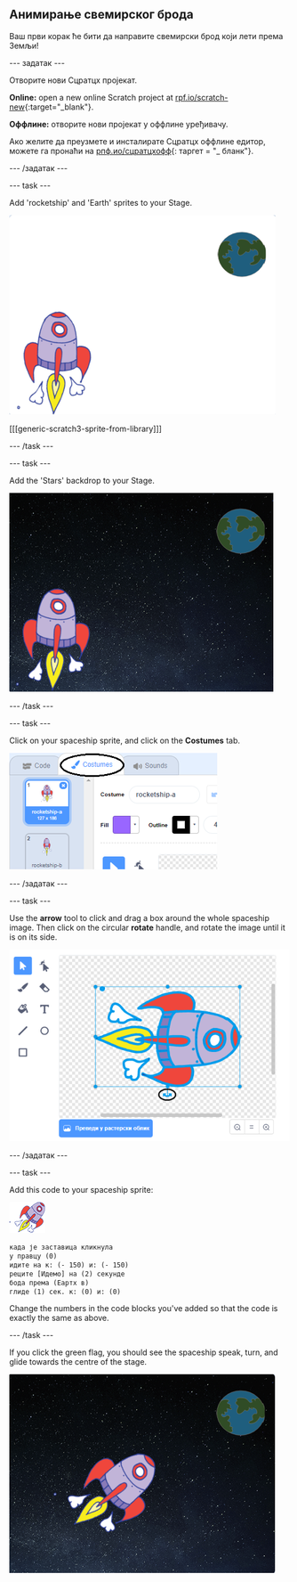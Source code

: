 ## Анимирање свемирског брода

Ваш први корак ће бити да направите свемирски брод који лети према Земљи!

\--- задатак \---

Отворите нови Сцратцх пројекат.

**Online:** open a new online Scratch project at [rpf.io/scratch-new](http://rpf.io/scratchon){:target="_blank"}.

**Оффлине:** отворите нови пројекат у оффлине уређивачу.

Ако желите да преузмете и инсталирате Сцратцх оффлине едитор, можете га пронаћи на [рпф.ио/сцратцхофф](http://rpf.io/scratchoff){: таргет = "_ бланк"}.

\--- /задатак \---

\--- task \---

Add 'rocketship' and 'Earth' sprites to your Stage.

![Spaceship and Earth sprites](images/space-sprites.png)

[[[generic-scratch3-sprite-from-library]]]

\--- /task \---

\--- task \---

Add the 'Stars' backdrop to your Stage.

![A space backdrop](images/space-backdrop.png)

\--- /task \---

\--- task \---

Click on your spaceship sprite, and click on the **Costumes** tab.

![Sprite costume](images/space-costume.png)

\--- /задатак \---

\--- task \---

Use the **arrow** tool to click and drag a box around the whole spaceship image. Then click on the circular **rotate** handle, and rotate the image until it is on its side.

![Rotating a costume](images/space-rotate.png)

\--- /задатак \---

\--- task \---

Add this code to your spaceship sprite:

![Spaceship sprite](images/sprite-spaceship.png)

```blocks3
када је заставица кликнула
у правцу (0)
идите на к: (- 150) и: (- 150)
реците [Идемо] на (2) секунде
бода према (Еартх в)
глиде (1) сек. к: (0) и: (0)
```

Change the numbers in the code blocks you've added so that the code is exactly the same as above.

\--- /task \---

If you click the green flag, you should see the spaceship speak, turn, and glide towards the centre of the stage.

![Testing a spaceship animation](images/space-animate-stage.png)